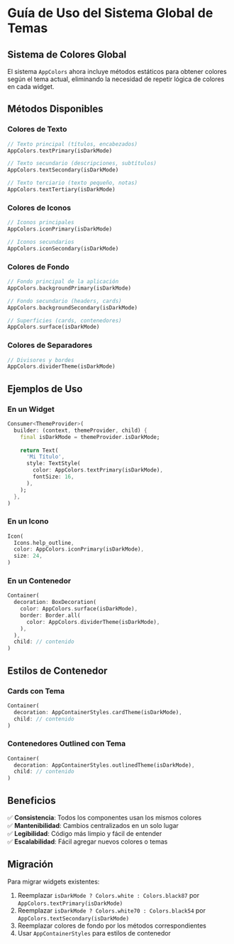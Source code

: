 # Guía de Uso del Sistema Global de Temas

## Sistema de Colores Global

El sistema `AppColors` ahora incluye métodos estáticos para obtener colores según el tema actual, eliminando la necesidad de repetir lógica de colores en cada widget.

## Métodos Disponibles

### Colores de Texto
```dart
// Texto principal (títulos, encabezados)
AppColors.textPrimary(isDarkMode)

// Texto secundario (descripciones, subtítulos)
AppColors.textSecondary(isDarkMode)

// Texto terciario (texto pequeño, notas)
AppColors.textTertiary(isDarkMode)
```

### Colores de Iconos
```dart
// Iconos principales
AppColors.iconPrimary(isDarkMode)

// Iconos secundarios
AppColors.iconSecondary(isDarkMode)
```

### Colores de Fondo
```dart
// Fondo principal de la aplicación
AppColors.backgroundPrimary(isDarkMode)

// Fondo secundario (headers, cards)
AppColors.backgroundSecondary(isDarkMode)

// Superficies (cards, contenedores)
AppColors.surface(isDarkMode)
```

### Colores de Separadores
```dart
// Divisores y bordes
AppColors.dividerTheme(isDarkMode)
```

## Ejemplos de Uso

### En un Widget
```dart
Consumer<ThemeProvider>(
  builder: (context, themeProvider, child) {
    final isDarkMode = themeProvider.isDarkMode;
    
    return Text(
      'Mi Título',
      style: TextStyle(
        color: AppColors.textPrimary(isDarkMode),
        fontSize: 16,
      ),
    );
  },
)
```

### En un Icono
```dart
Icon(
  Icons.help_outline,
  color: AppColors.iconPrimary(isDarkMode),
  size: 24,
)
```

### En un Contenedor
```dart
Container(
  decoration: BoxDecoration(
    color: AppColors.surface(isDarkMode),
    border: Border.all(
      color: AppColors.dividerTheme(isDarkMode),
    ),
  ),
  child: // contenido
)
```

## Estilos de Contenedor

### Cards con Tema
```dart
Container(
  decoration: AppContainerStyles.cardTheme(isDarkMode),
  child: // contenido
)
```

### Contenedores Outlined con Tema
```dart
Container(
  decoration: AppContainerStyles.outlinedTheme(isDarkMode),
  child: // contenido
)
```

## Beneficios

✅ **Consistencia**: Todos los componentes usan los mismos colores  
✅ **Mantenibilidad**: Cambios centralizados en un solo lugar  
✅ **Legibilidad**: Código más limpio y fácil de entender  
✅ **Escalabilidad**: Fácil agregar nuevos colores o temas  

## Migración

Para migrar widgets existentes:

1. Reemplazar `isDarkMode ? Colors.white : Colors.black87` por `AppColors.textPrimary(isDarkMode)`
2. Reemplazar `isDarkMode ? Colors.white70 : Colors.black54` por `AppColors.textSecondary(isDarkMode)`
3. Reemplazar colores de fondo por los métodos correspondientes
4. Usar `AppContainerStyles` para estilos de contenedor
